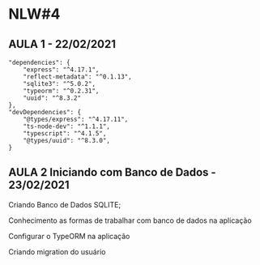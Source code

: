 # NLW#4

## AULA 1 - 22/02/2021
    "dependencies": {
        "express": "^4.17.1",
        "reflect-metadata": "^0.1.13",
        "sqlite3": "^5.0.2",
        "typeorm": "^0.2.31",
        "uuid": "^8.3.2"
    },
    "devDependencies": {
        "@types/express": "^4.17.11",
        "ts-node-dev": "^1.1.1",
        "typescript": "^4.1.5",
        "@types/uuid": "^8.3.0",
    }

## AULA 2 Iniciando com Banco de Dados - 23/02/2021
Criando Banco de Dados SQLITE;

Conhecimento as formas de trabalhar com banco de dados na aplicação

Configurar o TypeORM na aplicação

Criando migration do usuário



